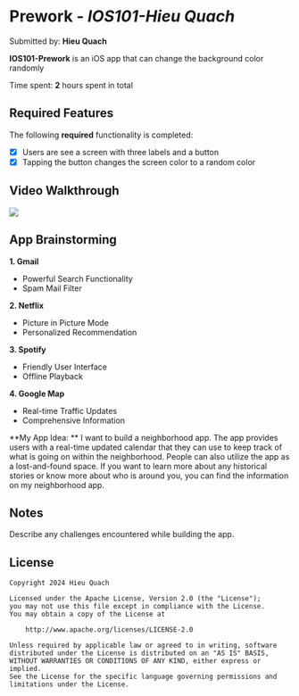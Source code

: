 # Prework - *IOS101-Hieu Quach*

Submitted by: **Hieu Quach**

**IOS101-Prework** is an iOS app that can change the background color randomly

Time spent: **2** hours spent in total

## Required Features

The following **required** functionality is completed:

- [x] Users are see a screen with three labels and a button
- [x] Tapping the button changes the screen color to a random color
 
## Video Walkthrough

<div>
    <a href="https://www.loom.com/share/2d0d7c33adb14264b32a77017147750b"></a>
    <a href="https://www.loom.com/share/2d0d7c33adb14264b32a77017147750b">
      <img style="max-width:300px;" src="https://cdn.loom.com/sessions/thumbnails/2d0d7c33adb14264b32a77017147750b-4b4cac69389fda74-full-play.gif">
    </a>
 </div>

## App Brainstorming

**1. Gmail**
- Powerful Search Functionality
- Spam Mail Filter

**2. Netflix**
- Picture in Picture Mode
- Personalized Recommendation

**3. Spotify**
- Friendly User Interface
- Offline Playback

**4. Google Map**
- Real-time Traffic Updates
- Comprehensive Information

**My App Idea: **
I want to build a neighborhood app. The app provides users with a real-time updated calendar that they can use to keep track of what is going on within the neighborhood. People can also utilize the app as a lost-and-found space. If you want to learn more about any historical stories or know more about who is around you, you can find the information on my neighborhood app.

## Notes

Describe any challenges encountered while building the app.

## License

    Copyright 2024 Hieu Quach

    Licensed under the Apache License, Version 2.0 (the "License");
    you may not use this file except in compliance with the License.
    You may obtain a copy of the License at

        http://www.apache.org/licenses/LICENSE-2.0

    Unless required by applicable law or agreed to in writing, software
    distributed under the License is distributed on an "AS IS" BASIS,
    WITHOUT WARRANTIES OR CONDITIONS OF ANY KIND, either express or implied.
    See the License for the specific language governing permissions and
    limitations under the License.
